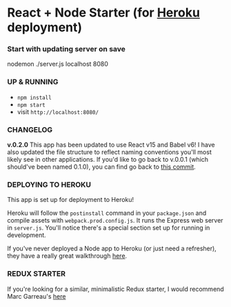 # React + Node Starter (for [Heroku](https://www.heroku.com/) deployment)

### Start with updating server on save
nodemon ./server.js localhost 8080


### UP & RUNNING
* `npm install`
* `npm start`
* visit `http://localhost:8080/`

### CHANGELOG
**v.0.2.0**
This app has been updated to use React v15 and Babel v6! I have also updated the file structure to reflect naming conventions you'll most likely see in other applications. If you'd like to go back to v.0.0.1 (which should've been named 0.1.0), you can find go back to [this commit](https://github.com/alanbsmith/react-node-example/commit/dd6d745c4b7066fd12104d5005b805afaf469d91).

### DEPLOYING TO HEROKU
This app is set up for deployment to Heroku!

Heroku will follow the `postinstall` command in your `package.json` and compile assets with `webpack.prod.config.js`. It runs the Express web server in `server.js`. You'll notice there's a special section set up for running in development.

If you've never deployed a Node app to Heroku (or just need a refresher), they have a really great walkthrough [here](https://devcenter.heroku.com/articles/getting-started-with-nodejs#introduction). 

### REDUX STARTER
If you're looking for a similar, minimalistic Redux starter, I would recommend Marc Garreau's [here](https://github.com/marcgarreau/redux-starter)


